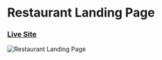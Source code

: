 # Restaurant Landing Page
### [Live Site](https://uiux-restaurant-alan.netlify.app/)

![Restaurant Landing Page](https://i.ibb.co/5jxBKpw/image.png)

